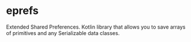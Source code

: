 # eprefs
Extended Shared Preferences. Kotlin library that allows you to save arrays of primitives and any Serializable data classes.
